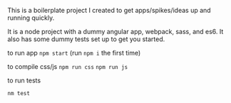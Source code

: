 This is a boilerplate project I created to get apps/spikes/ideas up and running quickly. 

It is a node project with a dummy angular app, webpack, sass, and es6.
It also has some dummy tests set up to get you started.

to run app 
 `npm start` (run `npm i` the first time)

to compile css/js
 `npm run css`
 `npm run js`
 
 to run tests
 
  `nm test`
